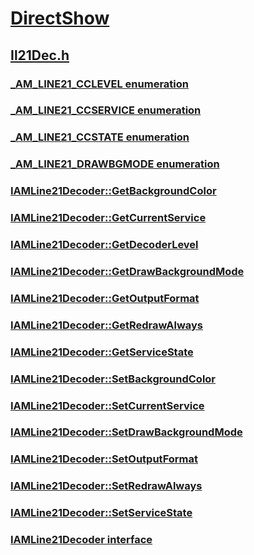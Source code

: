 # [DirectShow](../_dshow/index.md)
## [Il21Dec.h](index.md)
### [_AM_LINE21_CCLEVEL enumeration](../il21dec/ne-il21dec-_am_line21_cclevel.md)
### [_AM_LINE21_CCSERVICE enumeration](../il21dec/ne-il21dec-_am_line21_ccservice.md)
### [_AM_LINE21_CCSTATE enumeration](../il21dec/ne-il21dec-_am_line21_ccstate.md)
### [_AM_LINE21_DRAWBGMODE enumeration](../il21dec/ne-il21dec-_am_line21_drawbgmode.md)
### [IAMLine21Decoder::GetBackgroundColor](../il21dec/nf-il21dec-iamline21decoder-getbackgroundcolor.md)
### [IAMLine21Decoder::GetCurrentService](../il21dec/nf-il21dec-iamline21decoder-getcurrentservice.md)
### [IAMLine21Decoder::GetDecoderLevel](../il21dec/nf-il21dec-iamline21decoder-getdecoderlevel.md)
### [IAMLine21Decoder::GetDrawBackgroundMode](../il21dec/nf-il21dec-iamline21decoder-getdrawbackgroundmode.md)
### [IAMLine21Decoder::GetOutputFormat](../il21dec/nf-il21dec-iamline21decoder-getoutputformat.md)
### [IAMLine21Decoder::GetRedrawAlways](../il21dec/nf-il21dec-iamline21decoder-getredrawalways.md)
### [IAMLine21Decoder::GetServiceState](../il21dec/nf-il21dec-iamline21decoder-getservicestate.md)
### [IAMLine21Decoder::SetBackgroundColor](../il21dec/nf-il21dec-iamline21decoder-setbackgroundcolor.md)
### [IAMLine21Decoder::SetCurrentService](../il21dec/nf-il21dec-iamline21decoder-setcurrentservice.md)
### [IAMLine21Decoder::SetDrawBackgroundMode](../il21dec/nf-il21dec-iamline21decoder-setdrawbackgroundmode.md)
### [IAMLine21Decoder::SetOutputFormat](../il21dec/nf-il21dec-iamline21decoder-setoutputformat.md)
### [IAMLine21Decoder::SetRedrawAlways](../il21dec/nf-il21dec-iamline21decoder-setredrawalways.md)
### [IAMLine21Decoder::SetServiceState](../il21dec/nf-il21dec-iamline21decoder-setservicestate.md)
### [IAMLine21Decoder interface](../il21dec/nn-il21dec-iamline21decoder.md)
